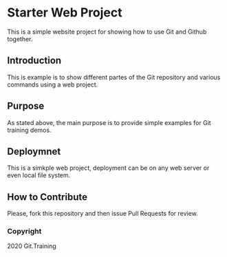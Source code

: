 # Starter Web Project

This is a simple website project for showing how to use Git and Github together.

## Introduction

This is example is to show different partes of the Git repository and various commands using a web project.

## Purpose

As stated above, the main purpose is to provide simple examples for Git training demos.

## Deploymnet

This is a simkple web project, deployment can be on any web server or even local file system.

## How to Contribute

Please, fork this repository and then issue Pull Requests for review.

### Copyright

2020 Git.Training